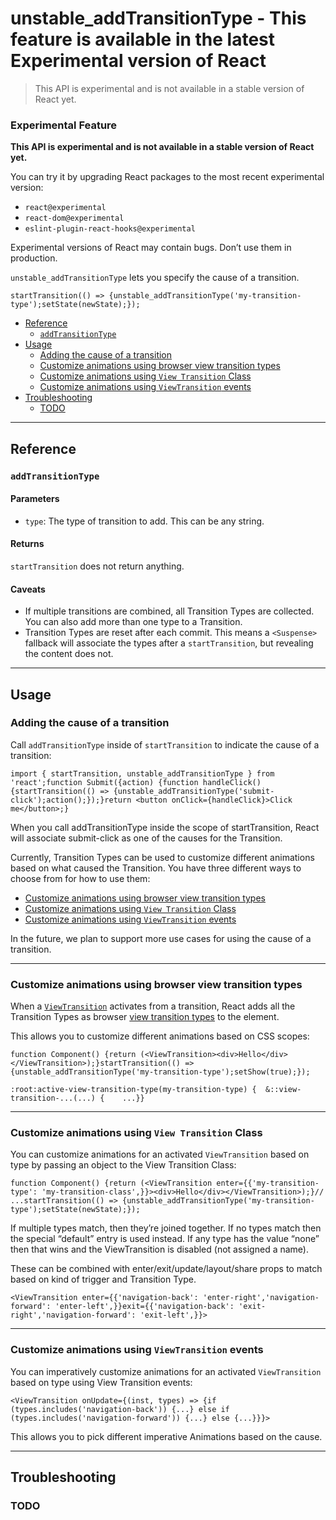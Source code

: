 # unstable_addTransitionType - This feature is available in the latest Experimental version of React

> This API is experimental and is not available in a stable version of React yet.



### Experimental Feature

**This API is experimental and is not available in a stable version of React yet.**

You can try it by upgrading React packages to the most recent experimental version:

*   `react@experimental`
*   `react-dom@experimental`
*   `eslint-plugin-react-hooks@experimental`

Experimental versions of React may contain bugs. Don’t use them in production.

`unstable_addTransitionType` lets you specify the cause of a transition.

    startTransition(() => {unstable_addTransitionType('my-transition-type');setState(newState);});

*   [Reference](#reference)
    *   [`addTransitionType`](#addtransitiontype)
*   [Usage](#usage)
    *   [Adding the cause of a transition](#adding-the-cause-of-a-transition)
    *   [Customize animations using browser view transition types](#customize-animations-using-browser-view-transition-types)
    *   [Customize animations using `View Transition` Class](#customize-animations-using-view-transition-class)
    *   [Customize animations using `ViewTransition` events](#customize-animations-using-viewtransition-events)
*   [Troubleshooting](#troubleshooting)
    *   [TODO](#todo2)

* * *

## Reference[](#reference "Link for Reference")

### `addTransitionType`[](#addtransitiontype "Link for this heading")

#### Parameters[](#parameters "Link for Parameters")

*   `type`: The type of transition to add. This can be any string.

#### Returns[](#returns "Link for Returns")

`startTransition` does not return anything.

#### Caveats[](#caveats "Link for Caveats")

*   If multiple transitions are combined, all Transition Types are collected. You can also add more than one type to a Transition.
*   Transition Types are reset after each commit. This means a `<Suspense>` fallback will associate the types after a `startTransition`, but revealing the content does not.

* * *

## Usage[](#usage "Link for Usage")

### Adding the cause of a transition[](#adding-the-cause-of-a-transition "Link for Adding the cause of a transition")

Call `addTransitionType` inside of `startTransition` to indicate the cause of a transition:

    import { startTransition, unstable_addTransitionType } from 'react';function Submit({action) {function handleClick() {startTransition(() => {unstable_addTransitionType('submit-click');action();});}return <button onClick={handleClick}>Click me</button>;}

When you call addTransitionType inside the scope of startTransition, React will associate submit-click as one of the causes for the Transition.

Currently, Transition Types can be used to customize different animations based on what caused the Transition. You have three different ways to choose from for how to use them:

*   [Customize animations using browser view transition types](#customize-animations-using-browser-view-transition-types)
*   [Customize animations using `View Transition` Class](#customize-animations-using-view-transition-class)
*   [Customize animations using `ViewTransition` events](#customize-animations-using-viewtransition-events)

In the future, we plan to support more use cases for using the cause of a transition.

* * *

### Customize animations using browser view transition types[](#customize-animations-using-browser-view-transition-types "Link for Customize animations using browser view transition types")

When a [`ViewTransition`](/reference/react/ViewTransition) activates from a transition, React adds all the Transition Types as browser [view transition types](https://www.w3.org/TR/css-view-transitions-2/#active-view-transition-pseudo-examples) to the element.

This allows you to customize different animations based on CSS scopes:

    function Component() {return (<ViewTransition><div>Hello</div></ViewTransition>);}startTransition(() => {unstable_addTransitionType('my-transition-type');setShow(true);});

    :root:active-view-transition-type(my-transition-type) {  &::view-transition-...(...) {    ...}}

* * *

### Customize animations using `View Transition` Class[](#customize-animations-using-view-transition-class "Link for this heading")

You can customize animations for an activated `ViewTransition` based on type by passing an object to the View Transition Class:

    function Component() {return (<ViewTransition enter={{'my-transition-type': 'my-transition-class',}}><div>Hello</div></ViewTransition>);}// ...startTransition(() => {unstable_addTransitionType('my-transition-type');setState(newState);});

If multiple types match, then they’re joined together. If no types match then the special “default” entry is used instead. If any type has the value “none” then that wins and the ViewTransition is disabled (not assigned a name).

These can be combined with enter/exit/update/layout/share props to match based on kind of trigger and Transition Type.

    <ViewTransition enter={{'navigation-back': 'enter-right','navigation-forward': 'enter-left',}}exit={{'navigation-back': 'exit-right','navigation-forward': 'exit-left',}}>

* * *

### Customize animations using `ViewTransition` events[](#customize-animations-using-viewtransition-events "Link for this heading")

You can imperatively customize animations for an activated `ViewTransition` based on type using View Transition events:

    <ViewTransition onUpdate={(inst, types) => {if (types.includes('navigation-back')) {...} else if (types.includes('navigation-forward')) {...} else {...}}}>

This allows you to pick different imperative Animations based on the cause.

* * *

## Troubleshooting[](#troubleshooting "Link for Troubleshooting")

### TODO[](#todo2 "Link for TODO")
